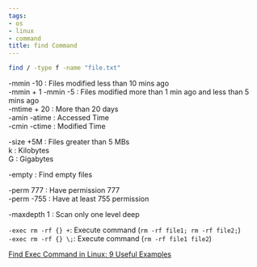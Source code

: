 ```yaml
---
tags:
- os
- linux
- command
title: find Command
---
```


````bash
find / -type f -name "file.txt"
````

-mmin -10 : Files modified less than 10 mins ago  
-mmin + 1 -mmin -5 : Files modified more than 1 min ago and less than 5 mins ago  
-mtime + 20 : More than 20 days  
-amin -atime : Accessed Time  
-cmin -ctime : Modified Time

-size +5M : Files greater than 5 MBs  
k : Kilobytes  
G : Gigabytes

-empty : Find empty files

-perm 777 : Have permission 777  
-perm -755 : Have at least 755 permission

-maxdepth 1 : Scan only one level deep

`-exec rm -rf {} +`: Execute command (`rm -rf file1; rm -rf file2;`)  
`-exec rm -rf {} \;`: Execute command (`rm -rf file1 file2`)

[Find Exec Command in Linux: 9 Useful Examples](https://linuxhandbook.com/find-exec-command/)